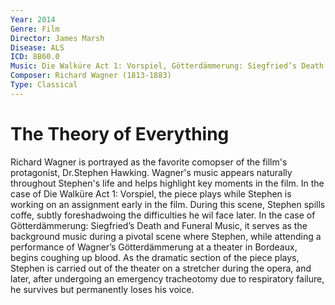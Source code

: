 ```yaml
---
Year: 2014
Genre: Film
Director: James Marsh
Disease: ALS 
ICD: 8B60.0
Music: Die Walküre Act 1: Vorspiel, Götterdämmerung: Siegfried’s Death and Funeral music
Composer: Richard Wagner (1813-1883)
Type: Classical
---
```


# The Theory of Everything

Richard Wagner is portrayed as the favorite comopser of the fillm's protagonist, Dr.Stephen Hawking. Wagner's music appears naturally throughout Stephen's life and helps highlight key moments in the film. In the case of Die Walküre Act 1: Vorspiel, the piece plays while Stephen is working on an assignment early in the film. During this scene, Stephen spills coffe, subtly foreshadwoing the difficulties he wil face later. In the case of Götterdämmerung: Siegfried’s Death and Funeral Music, it serves as the background music during a pivotal scene where Stephen, while attending a performance of Wagner’s Götterdämmerung at a theater in Bordeaux, begins coughing up blood. As the dramatic section of the piece plays, Stephen is carried out of the theater on a stretcher during the opera, and later, after undergoing an emergency tracheotomy due to respiratory failure, he survives but permanently loses his voice.
